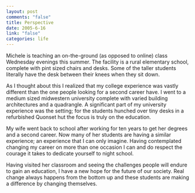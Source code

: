 ```yaml
--- 
layout: post
comments: "false"
title: Perspective
date: 2005-6-16
link: "false"
categories: life
---
```

Michele is teaching an on-the-ground (as opposed to online) class Wednesday evenings this summer. The facility is a rural elementary school, complete with pint sized chairs and desks. Some of the taller students literally have the desk between their knees when they sit down.

As I thought about this I realized that my college experience was vastly different than the one people looking for a second career have. I went to a medium sized midwestern university complete with varied building architectures and a quadrangle. A significant part of my university experience was the setting; for the students hunched over tiny desks in a refurbished Quonset hut the focus is truly on the education.

My wife went back to school after working for ten years to get her degrees and a second career. Now many of her students are having a similar experience; an experience that I can only imagine. Having contemplated changing my career on more than one occasion I can and do respect the courage it takes to dedicate yourself to night school.

Having visited her classroom and seeing the challenges people will endure to gain an education, I have a new hope for the future of our society. Real change always happens from the bottom up and these students are making a difference by changing themselves.
